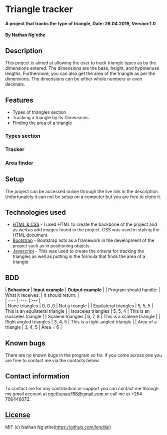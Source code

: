 # Triangle tracker
#### A project that tracks the type of triangle, Date: 26.04.2019, Version:1.0
#### By **Nathan Ng'ethe**

## Description
This project is aimed at allowing the user to track triangle types as by the dimensions entered. The dimensions are the base, height, and hypotenuse lengths. Furthermore, you can also get the area of the triangle as per the dimensions. The dimensions can be either whole numbers or even decimals.

## Features
* Types of triangles section
* Tracking a triangle by its Dimensions
* Finding the area of a triangle

### Types section
### Tracker
### Area finder

## Setup
The project can be accessed online through the live link in the description. Unfortunately it can not be setup on a computer but you are free to clone it.

## Technologies used
- [HTML & CSS](https://www.w3schools.com/html/html_css.asp) - I used HTML to create the backbone of the project and as well as add images found in the project. CSS was used in styling the HTML document.
- [Bootstrap](https://getbootstrap.com/) - Bootstrap acts as a framework in the development of the project such as in positioning objects.
- [Javascript](https://en.wikipedia.org/wiki/JavaScript) - This was used to create the criteria for tracking the triangles as well as putting in the formula that finds the area of a triangle.

## BDD
  |      **Behaviour**       |     **Input example** | **Output example** |
  |  Program should handle: |    What it receives:   |  It should return:  |  
  | :---             |           :---:       |:---        |      
  | None triangles | 0, 0 ,0 | Not a triangle |
  | Equilateral triangles | 5, 5, 5 | This is an equilateral triangle |
  | Isosceles triangles | 5, 5, 4 | This is an isosceles triangle |
  | Scalene triangles | 6, 7, 8 | This is a scalene triangle |
  | Right angled triangles | 3, 4, 5 | This is a right-angled triangle |
  | Area of a triangle | 3, 4, 5 | Area = 6 |


## Known bugs
There are no known bugs in the program so far. If you come across one you are free to contact me via the contacts below.

## Contact information
To contact me for any contribution or support you can contact me through my gmail account at ngethenan768@gmail.com or call me at +254 706446072.

## [License](https://github.com/lendilai/Triangle-tracker/blob/master/LICENSE.txt)
MIT (c) Nathan Ng'ethe(https://github.com/lendilai)
